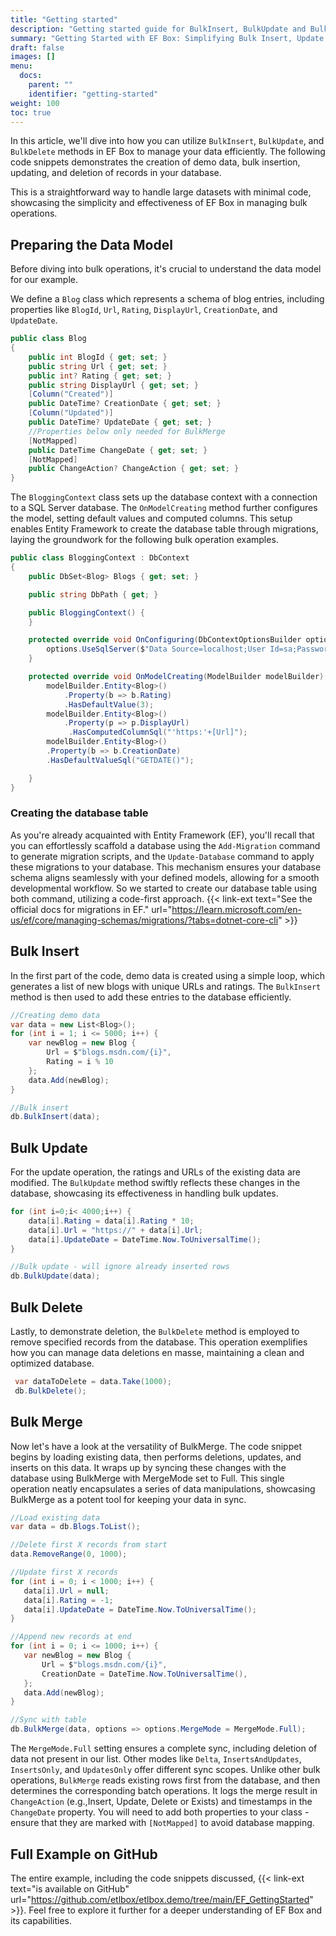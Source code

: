 ```yaml
---
title: "Getting started"
description: "Getting started guide for BulkInsert, BulkUpdate and BulkDelete"
summary: "Getting Started with EF Box: Simplifying Bulk Insert, Update and Delete"
draft: false
images: []
menu:
  docs:
    parent: ""
    identifier: "getting-started"
weight: 100
toc: true
---
```


In this article, we'll dive into how you can utilize `BulkInsert`, `BulkUpdate`, and `BulkDelete` methods in EF Box to manage your data efficiently. The following code snippets demonstrates the creation of demo data, bulk insertion, updating, and deletion of records in your database. 

This is a straightforward way to handle large datasets with minimal code, showcasing the simplicity and effectiveness of EF Box in managing bulk operations.

## Preparing the Data Model

Before diving into bulk operations, it's crucial to understand the data model for our example. 

We define a  `Blog` class which represents a schema of blog entries, including properties like `BlogId`, `Url`, `Rating`, `DisplayUrl`, `CreationDate`, and `UpdateDate`. 

```C#
public class Blog
{
    public int BlogId { get; set; }
    public string Url { get; set; }
    public int? Rating { get; set; }
    public string DisplayUrl { get; set; }
    [Column("Created")]
    public DateTime? CreationDate { get; set; }
    [Column("Updated")]
    public DateTime? UpdateDate { get; set; }    
    //Properties below only needed for BulkMerge
    [NotMapped]
    public DateTime ChangeDate { get; set; }
    [NotMapped]
    public ChangeAction? ChangeAction { get; set; }
}
```

The `BloggingContext` class sets up the database context with a connection to a SQL Server database. The `OnModelCreating` method further configures the model, setting default values and computed columns. This setup enables Entity Framework to create the database table through migrations, laying the groundwork for the following bulk operation examples.

```C#
public class BloggingContext : DbContext
{
    public DbSet<Blog> Blogs { get; set; }

    public string DbPath { get; }

    public BloggingContext() {
    }

    protected override void OnConfiguring(DbContextOptionsBuilder options) {
        options.UseSqlServer($"Data Source=localhost;User Id=sa;Password=YourStrong@Passw0rd;Initial Catalog=efdemo;TrustServerCertificate=true");
    }

    protected override void OnModelCreating(ModelBuilder modelBuilder) {
        modelBuilder.Entity<Blog>()
            .Property(b => b.Rating)
            .HasDefaultValue(3);
        modelBuilder.Entity<Blog>()
            .Property(p => p.DisplayUrl)
             .HasComputedColumnSql("'https:'+[Url]");
        modelBuilder.Entity<Blog>()
        .Property(b => b.CreationDate)
        .HasDefaultValueSql("GETDATE()");

    }
}
```

### Creating the database table

As you're already acquainted with Entity Framework (EF), you'll recall that you can effortlessly scaffold a database using the `Add-Migration` command to generate migration scripts, and the `Update-Database` command to apply these migrations to your database. This mechanism ensures your database schema aligns seamlessly with your defined models, allowing for a smooth developmental workflow.
So we started to create our database table using both command, utilizing a code-first approach. {{< link-ext text="See the official docs for migrations in EF." url="https://learn.microsoft.com/en-us/ef/core/managing-schemas/migrations/?tabs=dotnet-core-cli" >}}

## Bulk Insert

In the first part of the code, demo data is created using a simple loop, which generates a list of new blogs with unique URLs and ratings. The `BulkInsert` method is then used to add these entries to the database efficiently.

```C#
//Creating demo data
var data = new List<Blog>();
for (int i = 1; i <= 5000; i++) {
    var newBlog = new Blog {
        Url = $"blogs.msdn.com/{i}",
        Rating = i % 10
    };
    data.Add(newBlog);
}

//Bulk insert
db.BulkInsert(data);
```

## Bulk Update

For the update operation, the ratings and URLs of the existing data are modified. The `BulkUpdate` method swiftly reflects these changes in the database, showcasing its effectiveness in handling bulk updates.

```C#
for (int i=0;i< 4000;i++) {
    data[i].Rating = data[i].Rating * 10;
    data[i].Url = "https://" + data[i].Url;
    data[i].UpdateDate = DateTime.Now.ToUniversalTime();
}

//Bulk update - will ignore already inserted rows   
db.BulkUpdate(data);
```

## Bulk Delete 

Lastly, to demonstrate deletion, the `BulkDelete` method is employed to remove specified records from the database. This operation exemplifies how you can manage data deletions en masse, maintaining a clean and optimized database.

```C#
 var dataToDelete = data.Take(1000);
 db.BulkDelete();
 ```

 ## Bulk Merge

 Now let's have a look at the versatility of BulkMerge. The code snippet begins by loading existing data, then performs deletions, updates, and inserts on this data. It wraps up by syncing these changes with the database using BulkMerge with MergeMode set to Full. This single operation neatly encapsulates a series of data manipulations, showcasing BulkMerge as a potent tool for keeping your data in sync. 

 ```C#
//Load existing data 
var data = db.Blogs.ToList();

//Delete first X records from start
data.RemoveRange(0, 1000);

//Update first X records
for (int i = 0; i < 1000; i++) {
    data[i].Url = null;
    data[i].Rating = -1;
    data[i].UpdateDate = DateTime.Now.ToUniversalTime();
}

//Append new records at end
for (int i = 0; i <= 1000; i++) {
    var newBlog = new Blog {
        Url = $"blogs.msdn.com/{i}",                
        CreationDate = DateTime.Now.ToUniversalTime(),                
    };
    data.Add(newBlog);
}

//Sync with table
db.BulkMerge(data, options => options.MergeMode = MergeMode.Full);
```

The `MergeMode.Full` setting ensures a complete sync, including deletion of data not present in our list. Other modes like `Delta`, `InsertsAndUpdates`, `InsertsOnly`, and `UpdatesOnly` offer different sync scopes. Unlike other bulk operations, `BulkMerge` reads existing rows first from the database, and then determines the corresponding batch operations. It logs the merge result in `ChangeAction` (e.g.,Insert, Update, Delete or Exists) and timestamps in the `ChangeDate` property. You will need to add both properties to your class - ensure that they are marked with `[NotMapped]` to avoid database mapping.


## Full Example on GitHub

The entire example, including the code snippets discussed, {{< link-ext text="is available on GitHub" url="https://github.com/etlbox/etlbox.demo/tree/main/EF_GettingStarted" >}}. Feel free to explore it further for a deeper understanding of EF Box and its capabilities.